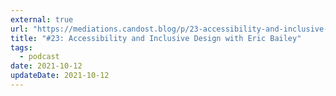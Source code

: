 ```yaml
---
external: true
url: "https://mediations.candost.blog/p/23-accessibility-and-inclusive-design"
title: "#23: Accessibility and Inclusive Design with Eric Bailey"
tags:
  - podcast
date: 2021-10-12
updateDate: 2021-10-12
---
```

